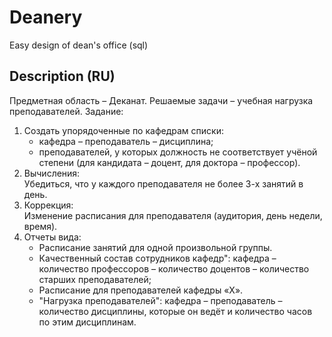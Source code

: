 Deanery
=======
Easy design of dean's office (sql)

Description (RU)
----------------
Предметная область – Деканат. 
Решаемые задачи – учебная нагрузка преподавателей. 
Задание:

1. Создать упорядоченные по кафедрам  списки:
   * кафедра – преподаватель – дисциплина;
   * преподавателей, у которых должность не соответствует учёной степени (для кандидата – доцент, для доктора – профессор).
2. Вычисления:<br/>
   Убедиться, что у каждого преподавателя не более 3-х занятий в день.
3. Коррекция:<br/>
   Изменение расписания для преподавателя (аудитория, день недели, время).
4. Отчеты вида:<br/>
   * Расписание занятий для одной произвольной группы. 
   * Качественный состав сотрудников кафедр": кафедра – количество профессоров – количество доцентов – количество старших преподавателей;
   * Расписание для преподавателей кафедры «Х».
   * "Нагрузка преподавателей": кафедра – преподаватель – количество дисциплины, которые он ведёт и количество часов по этим дисциплинам.
